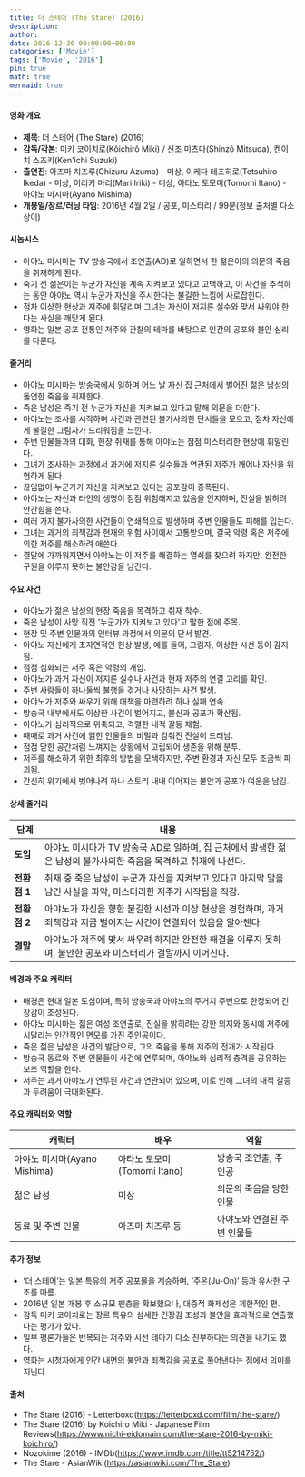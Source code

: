 ```yaml
---
title: 더 스테어 (The Stare) (2016)
description: 
author: 
date: 2016-12-30 00:00:00+00:00
categories: ['Movie']
tags: ['Movie', '2016']
pin: true
math: true
mermaid: true
---
```

#### 영화 개요

- **제목**: 더 스테어 (The Stare) (2016)  
- **감독/각본**: 미키 코이치로(Kôichirô Miki) / 신조 미츠다(Shinzô Mitsuda), 켄이치 스즈키(Ken'ichi Suzuki)  
- **출연진**: 아즈마 치즈루(Chizuru Azuma) - 미상, 이케다 테츠히로(Tetsuhiro Ikeda) - 미상, 이리키 마리(Mari Iriki) - 미상, 아타노 토모미(Tomomi Itano) - 아야노 미시마(Ayano Mishima)  
- **개봉일/장르/러닝 타임**: 2016년 4월 2일 / 공포, 미스터리 / 99분(정보 출처별 다소 상이)  

#### 시놉시스

- 아야노 미시마는 TV 방송국에서 조연출(AD)로 일하면서 한 젊은이의 의문의 죽음을 취재하게 된다.  
- 죽기 전 젊은이는 누군가 자신을 계속 지켜보고 있다고 고백하고, 이 사건을 추적하는 동안 아야노 역시 누군가 자신을 주시한다는 불길한 느낌에 사로잡힌다.  
- 점차 이상한 현상과 저주에 휘말리며 그녀는 자신이 저지른 실수와 맞서 싸워야 한다는 사실을 깨닫게 된다.  
- 영화는 일본 공포 전통인 저주와 관찰의 테마를 바탕으로 인간의 공포와 불안 심리를 다룬다.  

#### 줄거리

- 아야노 미시마는 방송국에서 일하며 어느 날 자신 집 근처에서 벌어진 젊은 남성의 돌연한 죽음을 취재한다.  
- 죽은 남성은 죽기 전 누군가 자신을 지켜보고 있다고 말해 의문을 더한다.  
- 아야노는 조사를 시작하며 사건과 관련된 불가사의한 단서들을 모으고, 점차 자신에게 불길한 그림자가 드리워짐을 느낀다.  
- 주변 인물들과의 대화, 현장 취재를 통해 아야노는 점점 미스터리한 현상에 휘말린다.  
- 그녀가 조사하는 과정에서 과거에 저지른 실수들과 연관된 저주가 깨어나 자신을 위협하게 된다.  
- 끊임없이 누군가가 자신을 지켜보고 있다는 공포감이 증폭된다.  
- 아야노는 자신과 타인의 생명이 점점 위험해지고 있음을 인지하며, 진실을 밝히려 안간힘을 쓴다.  
- 여러 가지 불가사의한 사건들이 연쇄적으로 발생하며 주변 인물들도 피해를 입는다.  
- 그녀는 과거의 죄책감과 현재의 위험 사이에서 고통받으며, 결국 악령 혹은 저주에 의한 저주를 해소하려 애쓴다.  
- 결말에 가까워지면서 아야노는 이 저주를 해결하는 열쇠를 찾으려 하지만, 완전한 구원을 이루지 못하는 불안감을 남긴다.  

#### 주요 사건

- 아야노가 젊은 남성의 현장 죽음을 목격하고 취재 착수.  
- 죽은 남성이 사망 직전 '누군가가 지켜보고 있다'고 말한 점에 주목.  
- 현장 및 주변 인물과의 인터뷰 과정에서 의문의 단서 발견.  
- 아야노 자신에게 초자연적인 현상 발생, 예를 들어, 그림자, 이상한 시선 등이 감지됨.  
- 점점 심화되는 저주 혹은 악령의 개입.  
- 아야노가 과거 자신이 저지른 실수나 사건과 현재 저주의 연결 고리를 확인.  
- 주변 사람들이 하나둘씩 불행을 겪거나 사망하는 사건 발생.  
- 아야노가 저주와 싸우기 위해 대책을 마련하려 하나 실패 연속.  
- 방송국 내부에서도 이상한 사건이 벌어지고, 불신과 공포가 확산됨.  
- 아야노가 심리적으로 위축되고, 격렬한 내적 갈등 체험.  
- 때때로 과거 사건에 얽힌 인물들의 비밀과 감춰진 진실이 드러남.  
- 점점 닫힌 공간처럼 느껴지는 상황에서 고립되어 생존을 위해 분투.  
- 저주를 해소하기 위한 최후의 방법을 모색하지만, 주변 환경과 자신 모두 조금씩 파괴됨.  
- 간신히 위기에서 벗어나려 하나 스토리 내내 이어지는 불안과 공포가 여운을 남김.  

#### 상세 줄거리

| **단계**   | **내용**                                                                                                     |
|------------|--------------------------------------------------------------------------------------------------------------|
| **도입**  | 아야노 미시마가 TV 방송국 AD로 일하며, 집 근처에서 발생한 젊은 남성의 불가사의한 죽음을 목격하고 취재에 나선다.       |
| **전환점 1** | 취재 중 죽은 남성이 누군가 자신을 지켜보고 있다고 마지막 말을 남긴 사실을 파악, 미스터리한 저주가 시작됨을 직감.             |
| **전환점 2** | 아야노가 자신을 향한 불길한 시선과 이상 현상을 경험하며, 과거 죄책감과 지금 벌어지는 사건이 연결되어 있음을 알아챈다.         |
| **결말**  | 아야노가 저주에 맞서 싸우려 하지만 완전한 해결을 이루지 못하며, 불안한 공포와 미스터리가 결말까지 이어진다.                        |

#### 배경과 주요 캐릭터

- 배경은 현대 일본 도심이며, 특히 방송국과 아야노의 주거지 주변으로 한정되어 긴장감이 조성된다.  
- 아야노 미시마는 젊은 여성 조연출로, 진실을 밝히려는 강한 의지와 동시에 저주에 시달리는 인간적인 면모를 가진 주인공이다.  
- 죽은 젊은 남성은 사건의 발단으로, 그의 죽음을 통해 저주의 전개가 시작된다.  
- 방송국 동료와 주변 인물들이 사건에 연루되며, 아야노와 심리적 충격을 공유하는 보조 역할을 한다.  
- 저주는 과거 아야노가 연루된 사건과 연관되어 있으며, 이로 인해 그녀의 내적 갈등과 두려움이 극대화된다.  

#### 주요 캐릭터와 역할

| **캐릭터**     | **배우**             | **역할**                 |
|----------------|----------------------|--------------------------|
| 아야노 미시마(Ayano Mishima) | 아타노 토모미(Tomomi Itano) | 방송국 조연출, 주인공             |
| 젊은 남성       | 미상                 | 의문의 죽음을 당한 인물          |
| 동료 및 주변 인물 | 아즈마 치즈루 등      | 아야노와 연결된 주변 인물들       |

#### 추가 정보

- ‘더 스테어’는 일본 특유의 저주 공포물을 계승하며, ‘주온(Ju-On)’ 등과 유사한 구조를 따름.  
- 2016년 일본 개봉 후 소규모 팬층을 확보했으나, 대중적 화제성은 제한적인 편.  
- 감독 미키 코이치로는 장르 특유의 섬세한 긴장감 조성과 불안을 효과적으로 연출했다는 평가가 있다.  
- 일부 평론가들은 반복되는 저주와 시선 테마가 다소 진부하다는 의견을 내기도 했다.  
- 영화는 시청자에게 인간 내면의 불안과 죄책감을 공포로 풀어낸다는 점에서 의미를 지닌다.  

#### 출처

- The Stare (2016) - Letterboxd(https://letterboxd.com/film/the-stare/)  
- The Stare (2016) by Koichiro Miki - Japanese Film Reviews(https://www.nichi-eidomain.com/the-stare-2016-by-miki-koichiro/)  
- Nozokime (2016) - IMDb(https://www.imdb.com/title/tt5214752/)  
- The Stare - AsianWiki(https://asianwiki.com/The_Stare)
